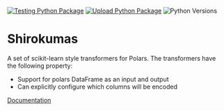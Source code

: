 [![Testing Python Package](https://github.com/momijiame/shirokumas/actions/workflows/python-testing.yml/badge.svg)](https://github.com/momijiame/shirokumas/actions/workflows/python-testing.yml)
[![Upload Python Package](https://github.com/momijiame/shirokumas/actions/workflows/python-publish.yml/badge.svg)](https://github.com/momijiame/shirokumas/actions/workflows/python-publish.yml)
![Python Versions](https://img.shields.io/pypi/pyversions/shirokumas.svg?logo=python&logoColor=white)

# Shirokumas

A set of scikit-learn style transformers for Polars.
The transformers have the following property:

- Support for polars DataFrame as an input and output
- Can explicitly configure which columns will be encoded

[Documentation](https://shirokumas.readthedocs.io)
